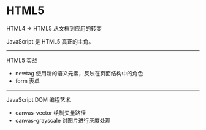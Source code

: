 # HTML5

HTML4 -> HTML5 从文档到应用的转变

JavaScript 是 HTML5 真正的主角。

---

HTML5 实战

* newtag 使用新的语义元素，反映在页面结构中的角色
* form 表单

---

JavaScript DOM 编程艺术

* canvas-vector 绘制矢量路径
* canvas-grayscale 对图片进行灰度处理


